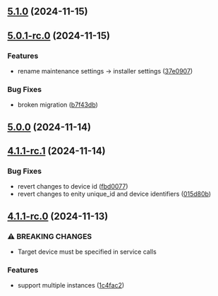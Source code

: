 ## [5.1.0](https://github.com/bj00rn/ha-saleryd-ftx/compare/v5.0.1-rc.0...v5.1.0) (2024-11-15)

## [5.0.1-rc.0](https://github.com/bj00rn/ha-saleryd-ftx/compare/v5.0.0...v5.0.1-rc.0) (2024-11-15)


### Features

* rename maintenance settings -> installer settings ([37e0907](https://github.com/bj00rn/ha-saleryd-ftx/commit/37e090782d756ecaf7b83f9379c5a4a3021ce3ee))


### Bug Fixes

* broken migration ([b7f43db](https://github.com/bj00rn/ha-saleryd-ftx/commit/b7f43dbd331480e91e4a72e9673659a4b3f3efb4))

## [5.0.0](https://github.com/bj00rn/ha-saleryd-ftx/compare/v4.1.1-rc.1...v5.0.0) (2024-11-14)

## [4.1.1-rc.1](https://github.com/bj00rn/ha-saleryd-ftx/compare/v4.1.1-rc.0...v4.1.1-rc.1) (2024-11-14)


### Bug Fixes

* revert changes to device id ([fbd0077](https://github.com/bj00rn/ha-saleryd-ftx/commit/fbd0077c8e6485e4c397230b52b465151b9d4846))
* revert changes to enity unique_id and device identifiers ([015d80b](https://github.com/bj00rn/ha-saleryd-ftx/commit/015d80be2dd076794a6d586e5d0d318cb88a57f1))

## [4.1.1-rc.0](https://github.com/bj00rn/ha-saleryd-ftx/compare/v4.1.0...v4.1.1-rc.0) (2024-11-13)


### ⚠ BREAKING CHANGES

* Target device must be specified in service calls

### Features

* support multiple instances ([1c4fac2](https://github.com/bj00rn/ha-saleryd-ftx/commit/1c4fac21fc92ed97b354b1f18e6140347b159539))

